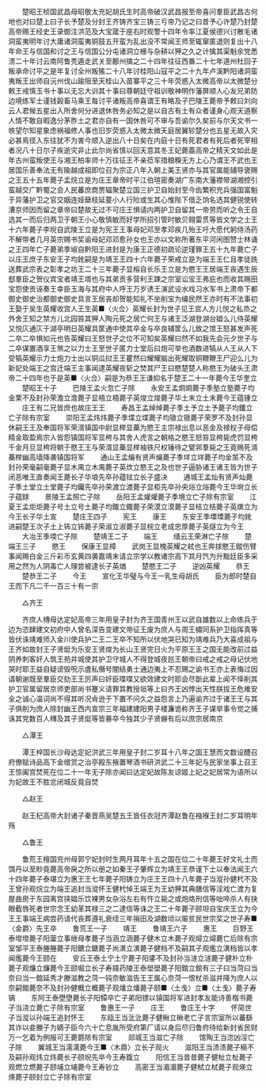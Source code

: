 <!-- { "loadSidebar": true } -->
　　楚昭王桢国武昌母昭敬太充妃胡氏生时高帝破汉武昌报至帝喜问羣臣武昌古何地也对曰楚上曰子长予楚及分封王齐铸齐宝三铸三亏帝乃记之曰昔予心许楚乃封楚高帝赐王经史王录御注洪范及大宝箴于座右时观警十四年令率江夏侯德兴讨散毛诸洞蛮夷明年讨大庸诸洞蛮夷铜鼓五开蛮为乱出没不常闻王师至辄窜匿退则复出十八年命王与信国和讨之王与信国公分屯诸洞立栅与杂耕以狎之久之计擒其渠魁余党悉溃二十年讨云南阿鲁秃遁走武关至鄜州擒之二十四年往征西番二十七年道州杜回子叛承命讨平之是年复讨全州叛猺二十八年讨桂阳山寇平之二十九年卢溪黔阳诸洞蛮夷叛王出师自沅州伐山踰阻至天桂山入苗寨平之三十年荧惑入太微高帝以太微楚分敕王戒慎玉书十事以无忘大训其十事曰尊朝廷守祖训敬神明作藩屏顺人心友兄弟防边境练军士谨钱榖畜马乘王每讨平诸叛高帝喜谓王有略及子巴陵王薨帝予敕曰刘向云人君候五星出入所舍何分进退休咎务必知之是以自古有土有众者谨身心观天道察人情不敢自暇逸分茅胙土之君亦自有一国休咎可不审与吾谕尔久矣前与尔天文书一帙望尔知星象虑祸福修人事也旧岁荧惑入太微太微天庭居翼轸楚分也五星无故入灾必甚焉径入东往犹不为害今顺入逆出八十日矣在内庭十日有死君者有死后者死宰相者况八十日尔子疾逝灾非止此尔尚省慎以回天意其冬王妃薨葢高帝之精天文如此是年古州蛮叛使王与湘王柏率师十万往征王不亲莅军措粮糗无方上心乃谓王不武也王居国乐善奉法无有隃越成祖即位召为宗正八年入朝上美王贤亦与其官属能辅导褒赐之王五十五年薨子孟烷立是为庄王章帝时平江伯瑄密奏湖广东南大藩襟带湖湘控引蛮越交广黔蜀之会人民蕃庶商贾辐聚楚立国三护卫自始封至今齿繁积充兵强国富魁于异藩护卫之官交姻连娅蘖枝延蔓小人行险或生其心惟陛下借乏饷名选其健锐使转漕京师因而留之章帝曰楚故无过不可庄王惧请内两护卫自留其一帝劳而听之令王自选其一而后归两卫于朝王小心敬慎敏而好学所招引管时敏贝翱雷贯等皆文学之士王十六年薨子李堄自武陵王立是为宪王王事母妃邓至孝邓疾几殆王吁大愿代躬侍汤药不解带者几月英宗赐书奖谕母妃邓邓愈孙女也王亦以文称所著东平河闲图赞士林诵之王四年亡子薨弟季埱自黔阳王进封是为康王正德初疏论逆瑾罪王五十九年薨亡子以庄王庶子东安王子均鈋嗣是为靖王王四十六年薨子荣戒立是为端王王仁且孝徒跣送葬武宗表之彰孝之坊王二十三年薨子显榕自长乐王立是为愍王王居端王丧遇生辰郄羣臣之贺仪宾宝者靖王壻也与其弟贡多营利王踈之宗室讼宝王弗庇也而收其赐田宝怨使贡诬奏王幸臣玉海与其府中人呼王万岁诱王演武设水戏习水军书上肃帝下都御史御史治都御史御史具言王居丧却贺能知礼不坐削宝为编民然王亦时有不法事初王娶于吴生英耀收宫人王生英■〈火佥〉英耀长封为世子见王宫人方儿悦之私烝之外舍王知之禁方儿北园笞其狎人陶元死之居亡何王与诸王泛湖登湖台娼么儿侍英耀又悦庂通庂于湖亭明日英耀具筐通中使其卒金与卒良辅筐么儿致之馆王怒甚发声死二卒二卒惧如元也告英耀曰王怒世子之位不可知矣英耀曰然不如我先会元夕世子与二卒谋置酒享王煞之以力士王至世子匿力士堂后曰炮可举也酒数进犒从人王从人下受犒英耀示力士炮力士出以铜瓜挝王王瞿然曰耀耀脑出死耀取铜鞭鞭王尸迎么儿为新妃处端王之宫迁端王主事闻逮英耀夜斩之焚其尸王曰愍楚楚人称愍王为破头王肃帝二十四年也于是英■〈火佥〉嗣是为恭王王谦抑名于楚王二十一年薨今王华奎立 
　　楚昭王十子 
　　巴陵王孟火忽亡子除 
　　永安王孟烱烱薨子季塾立塾薨子均金栗不及封孙荣澹立澹薨子显梧立梧薨子英焌立焌薨子华土末立土末薨今王蕴锺立 
　　庄王有二兄皆庶也故庄王王 
　　寿昌王孟焯焯薨子季土予立土予薨子均鑯立亡子除有宗室 
　　崇阳王孟炜炜薨子季堞立堞薨子均镦立镦薨子荣罗不及封孙显休嗣王王及奉国将军荣湑镇国中尉显榉显蘽为愍王主宗禄出息以恶金及禄权子母偿精金取盈焉宗人皆怨镇国将军显桍与其舍人虎言之朝格之愍王怒笞显桍毙虎罚显桍千金月旦显桍将朝于愍王王与荣湑显蘽显榉袖铁尺权锤待之甓郛羣毙之王竟赐死湑蘽榉幽高墙降袭镇国将军 
　　通山王孟爚有贤声爚薨子季垟立垟薨子均金茦不及封孙荣毫嗣毫薨子显木禺立木禺薨子英炊立愍王之及也世子逼胁诸王诸王皆为世子闭恶唯王直奏闻王薨长子华埌先卒孙蕴铉立长子盛决 
　　通城王孟灿有贤声灿薨子季土堂立土堂薨子均钃先卒孙荣渡立渡薨子显柜先卒孙央焀立焀薨今王华埘立长子蕴銶 
　　景陵王孟照亡子除 
　　岳阳王孟爟爟薨子季境立亡子除有宗室 
　　江夏王孟炬炬薨子号土立号土薨子均鋷立鋷薨子荣漠立漠薨子显桔立桔薨子英熼立为今王长子华土宣 
　　楚庄王四子 
　　宪王 
　　康王 
　　东安王季塛塛薨子均鈋进嗣楚王次子土上钸立钸薨子荣淑立淑薨子显梡立老成忠厚薨子英燧立为今王 
　　大冶王季堧亡子除 
　　楚靖王二子 
　　端王 
　　缙云王荣淋亡子除 
　　楚端王三子 
　　愍王 
　　保康王显樟 
　　武岗王显槐英耀之弒也王奔捄愍王鏦伤臂事闻赐白金三斤彩币玄黄四袭嘉靖末请立宗学以教诸宗高下其月饩为升黜廷臣多采用之然为人阴毒亡人理尝被逮长子英煪 
　　楚愍王二子 
　　逆凶英耀 
　　恭王 
　　楚恭王二子 
　　今王 
　　宣化王华璧与今王一乳生母胡氏 
　　臣为郎时楚自王而下凡二千一百三十有一宗 

　　△齐王 

　　齐庶人槫母达定妃高帝三年用皇子封为齐王国青州王以武自雄数以上命练兵于边为恣肆建文初府中人曾名深告变建文帝征王废为庶人与周王橚同系护卫指挥真等皆伏诛靖难师入金川使兵护二王二王卒不知所以伏地哭已知为靖难兵乃大喜成祖与王齐如故封王子贤烶为乐安王贤焌为长山王贤完日火为平原王王之国无能改前过益阴养刺客奸人筑王苑并城使其护卫守城人不得登城夜廵王朝帝曰戒之戒之母记伏地哭时耶王益自疑谤毁呪示虘私僭号闇结勇士通边夷上不忍赐之谕书王亦上表悔过因请朝谢既至羣臣交劾王王厉声曰奸臣喋喋又欲效建文时耶会尽斮此辈上闻不怿削其护卫官属留居京师吏部尚书蹇义请罪其教授垣等上曰齐王凶悖出天性朕拔王危难安全之诚心温词尚不得其听况肻逊于下置不问久之益怨言上乃遍谕齐过于诸王王与其子俱削为庶人除封幽王西内宣宗三年福建建阳男子楼濂诡称齐王子谋举事令觉之捕诛其党数百人槫及其子贤烶等皆暴卒今独其少子贤爀有后以庶宗居南京 

　　△潭王 

　　潭王梓国长沙母达定妃洪武三年用皇子封二岁耳十八年之国王慧而文数设醴召府僚赋诗品高下金缯赏之治亭殿东掖置琴酒书研洪武二十三年妃与民家坐事上召王王惊阖宫焚死在位二十一年无子除亦闻曰达定妃故陈友谅姬上妃之妃居常为语所以为妃故王不胜忿闭城反竟自焚 

　　△赵王 

　　赵王杞高帝大封诸子秦晋燕吴楚五王皆任衣冠齐潭赵鲁在襁褓王封二岁耳明年殇 

　　△鲁王 

　　鲁荒王檀国兖州母郭宁妃封时生两月耳年十五之国在位二十年薨王好文礼士而饵丹以至眇竟薨高帝戾之所以册之如秦王子肇辉立为靖王王恭谨下士以奉法闻王六十四年薨子泰堪立为惠王王七年薨子阳铸立为庄王王四十八年薨子当漎孙健杙不及王曾孙观烷立为端王追封当漎怀王健杙悼王端王为王幼狎其典膳信等淫戏亡渡为复屋曲房于东园离宫挟娼乐饮裸男女杂浴左右有忤立毙之或炮烙刑信等咄啐杀人有抉眼截唇死者世宗念王幼革其禄三之二逮信等诛之王二十年薨子颐坦自宝庆王立为今王王事端王病尝药请代丧葬遵礼衰绖三年捐田及湖数顷以赈贫民世宗奖之世子寿■〈金爵〉先王卒 
　　鲁荒王一子 
　　靖王 
　　鲁靖王六子 
　　惠王 
　　巨野王泰墱墱薨子阳蓥立事继母孝薨子当涵立涵薨子健木立木薨子观燖立燖薨亡后除有宗室邹平王泰塍塍薨子阳鎕立鎕薨子尚潩立潩薨子健档不及嗣其子观爁立潩档皆以孝闻爁薨今王颐在 
　　安丘王泰土宁土宁薨子阳鐆不及封孙当澻立澻薨子健朴立朴薨子观燫立燫薨今王颐堀立长子寿鍏药陵王泰壆壆薨子阳錧立錧有三子曰当菏曰当奈曰当一錧延秀才滕滋教之菏一钝奈敏滋告王王属心奈菏一恨杖杀滋并降为庶人以奈嗣錧薨奈不及封孙健概立概薨子观燔立燔薨子颐■〈土戋〉立■〈土戋〉薨子寿镐 
　　东阿王泰壄壄薨长子阳镡卒亡子弟阳镖以镇国将军进封孝友能诗善楷书薨子当浇立薨亡子除有宗室 
　　鲁惠王一子 
　　庄王 
　　鲁庄王十字 
　　怀简世子当漎以孙端王追封怀王 
　　东瓯王当沘沘薨子健楸立楸老亡子言宗室所以蕃繇其诈以妾媵子为嫡子臣今六十亡息胤所受府第厂请以身后尽归鲁府待给新封省民财万一乞着为例报可王薨爵除有宗室 
　　郯城王当滋亡子除 
　　馆陶王当淴凶淫亡子除 
　　翼城王当濡濡薨今王■〈木鼎〉立长子观火 
　　滋阳王当渍渍薨子樀不及嗣孙观炜立炜薨长子颐堄先卒今王寿鍑立 
　　阳信王当昔昔薨子健杫立杫薨子观燃立燃薨子颐埔立埔薨今王寿钞立 
　　高密王当湄湄薨子健栻立栻薨子观煐立煐薨子颐封立亡子除有宗室 
